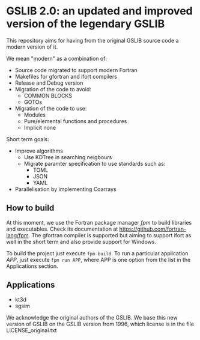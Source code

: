 # GSLIB 2.0: an updated and improved version of the legendary GSLIB

This repository aims for having from the original GSLIB source code
a modern version of it.

We mean "modern" as a combination of:

* Source code migrated to support modern Fortran
* Makefiles for gfortran and ifort compilers
* Release and Debug version
* Migration of the code to avoid:
  * COMMON BLOCKS
  * GOTOs
* Migration of the code to use:
  * Modules
  * Pure/elemental functions and procedures
  * Implicit none  

Short term goals:

* Improve algorithms
  * Use KDTree in searching neigbours
  * Migrate paramter specification to use standards such as:
    * TOML
    * JSON
    * YAML
* Parallelisation by implementing Coarrays

## How to build

At this moment, we use the Fortran package manager *fpm* to build libraries and executables.
Check its documentation at https://github.com/fortran-lang/fpm.
The gfortran compiler is supported but aiming to support ifort as well in the short term and also
provide support for Windows.

To build the project just execute ```fpm build```.
To run a particular application *APP*, just execute ```fpm run APP```, where APP is one option from the list
in the Applications section.

## Applications

* kt3d
* sgsim

We acknowledge the original authors of the GSLIB. We base this new version of
GSLIB on the GSLIB version from 1996, which license is in the file LICENSE_original.txt
